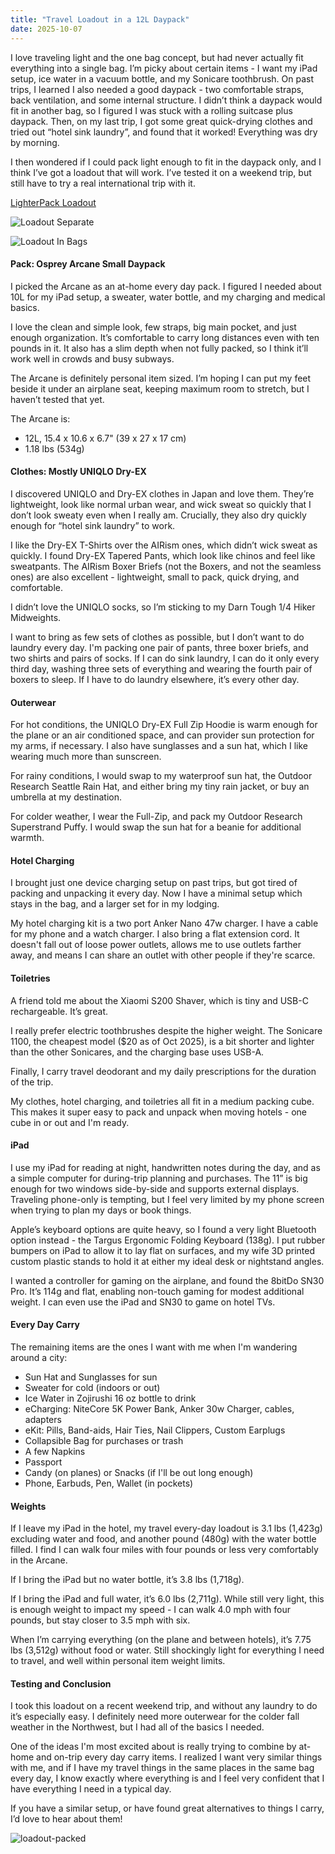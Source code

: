 ```yaml
---
title: "Travel Loadout in a 12L Daypack"
date: 2025-10-07
---
```


I love traveling light and the one bag concept, but had never actually fit everything into a single bag. I’m picky about certain items - I want my iPad setup, ice water in a vacuum bottle, and my Sonicare toothbrush. On past trips, I learned I also needed a good daypack - two comfortable straps, back ventilation, and some internal structure. I didn’t think a daypack would fit in another bag, so I figured I was stuck with a rolling suitcase plus daypack. Then, on my last trip, I got some great quick-drying clothes and tried out “hotel sink laundry”, and found that it worked! Everything was dry by morning.

I then wondered if I could pack light enough to fit in the daypack only, and I think I’ve got a loadout that will work. I’ve tested it on a weekend trip, but still have to try a real international trip with it.

[LighterPack Loadout](https://lighterpack.com/r/0xa108)

![Loadout Separate](img/loadout-separate.jpg)

![Loadout In Bags](img/loadout-in-bags.jpg)

#### Pack: Osprey Arcane Small Daypack
I picked the Arcane as an at-home every day pack. I figured I needed about 10L for my iPad setup, a sweater, water bottle, and my charging and medical basics.

I love the clean and simple look, few straps, big main pocket, and just enough organization. It’s comfortable to carry long distances even with ten pounds in it. It also has a slim depth when not fully packed, so I think it’ll work well in crowds and busy subways.

The Arcane is definitely personal item sized. I’m hoping I can put my feet beside it under an airplane seat, keeping maximum room to stretch, but I haven’t tested that yet.

The Arcane is:
- 12L, 15.4 x 10.6 x 6.7" (39 x 27 x 17 cm)
- 1.18 lbs (534g)


#### Clothes: Mostly UNIQLO Dry-EX
I discovered UNIQLO and Dry-EX clothes in Japan and love them. They’re lightweight, look like normal urban wear, and wick sweat so quickly that I don’t look sweaty even when I really am. Crucially, they also dry quickly enough for “hotel sink laundry” to work.

I like the Dry-EX T-Shirts over the AIRism ones, which didn’t wick sweat as quickly. I found Dry-EX Tapered Pants, which look like chinos and feel like sweatpants. The AIRism Boxer Briefs (not the Boxers, and not the seamless ones) are also excellent - lightweight, small to pack, quick drying, and comfortable.

I didn’t love the UNIQLO socks, so I’m sticking to my Darn Tough 1/4 Hiker Midweights.

I want to bring as few sets of clothes as possible, but I don’t want to do laundry every day. I'm packing one pair of pants, three boxer briefs, and two shirts and pairs of socks. If I can do sink laundry, I can do it only every third day, washing three sets of everything and wearing the fourth pair of boxers to sleep. If I have to do laundry elsewhere, it’s every other day.


#### Outerwear
For hot conditions, the UNIQLO Dry-EX Full Zip Hoodie is warm enough for the plane or an air conditioned space, and can provider sun protection for my arms, if necessary. I also have sunglasses and a sun hat, which I like wearing much more than sunscreen.

For rainy conditions, I would swap to my waterproof sun hat, the Outdoor Research Seattle Rain Hat, and either bring my tiny rain jacket, or buy an umbrella at my destination.

For colder weather, I wear the Full-Zip, and pack my Outdoor Research Superstrand Puffy. I would swap the sun hat for a beanie for additional warmth.


#### Hotel Charging
I brought just one device charging setup on past trips, but got tired of packing and unpacking it every day. Now I have a minimal setup which stays in the bag, and a larger set for in my lodging.

My hotel charging kit is a two port Anker Nano 47w charger. I have a cable for my phone and a watch charger. I also bring a flat extension cord. It doesn't fall out of loose power outlets, allows me to use outlets farther away, and means I can share an outlet with other people if they're scarce.


#### Toiletries
A friend told me about the Xiaomi S200 Shaver, which is tiny and USB-C rechargeable. It’s great. 

I really prefer electric toothbrushes despite the higher weight. The Sonicare 1100, the cheapest model ($20 as of Oct 2025), is a bit shorter and lighter than the other Sonicares, and the charging base uses USB-A.

Finally, I carry travel deodorant and my daily prescriptions for the duration of the trip.

My clothes, hotel charging, and toiletries all fit in a medium packing cube. This makes it super easy to pack and unpack when moving hotels - one cube in or out and I'm ready.


#### iPad
I use my iPad for reading at night, handwritten notes during the day, and as a simple computer for during-trip planning and purchases. The 11” is big enough for two windows side-by-side and supports external displays. Traveling phone-only is tempting, but I feel very limited by my phone screen when trying to plan my days or book things.

Apple’s keyboard options are quite heavy, so I found a very light Bluetooth option instead - the Targus Ergonomic Folding Keyboard (138g). I put rubber bumpers on iPad to allow it to lay flat on surfaces, and my wife 3D printed custom plastic stands to hold it at either my ideal desk or nightstand angles.

I wanted a controller for gaming on the airplane, and found the 8bitDo SN30 Pro. It’s 114g and flat, enabling non-touch gaming for modest additional weight. I can even use the iPad and SN30 to game on hotel TVs.


#### Every Day Carry
The remaining items are the ones I want with me when I'm wandering around a city:

- Sun Hat and Sunglasses for sun
- Sweater for cold (indoors or out)
- Ice Water in Zojirushi 16 oz bottle to drink
- eCharging: NiteCore 5K Power Bank, Anker 30w Charger, cables, adapters
- eKit: Pills, Band-aids, Hair Ties, Nail Clippers, Custom Earplugs
- Collapsible Bag for purchases or trash
- A few Napkins
- Passport
- Candy (on planes) or Snacks (if I'll be out long enough)
- Phone, Earbuds, Pen, Wallet (in pockets)


#### Weights
If I leave my iPad in the hotel, my travel every-day loadout is 3.1 lbs (1,423g) excluding water and food, and another pound (480g) with the water bottle filled. I find I can walk four miles with four pounds or less very comfortably in the Arcane.

If I bring the iPad but no water bottle, it’s 3.8 lbs (1,718g). 

If I bring the iPad and full water, it’s 6.0 lbs (2,711g). While still very light, this is enough weight to impact my speed - I can walk 4.0 mph with four pounds, but stay closer to 3.5 mph with six.

When I’m carrying everything (on the plane and between hotels), it’s 7.75 lbs (3,512g) without food or water. Still shockingly light for everything I need to travel, and well within personal item weight limits.


#### Testing and Conclusion
I took this loadout on a recent weekend trip, and without any laundry to do it’s especially easy. I definitely need more outerwear for the colder fall weather in the Northwest, but I had all of the basics I needed.

One of the ideas I'm most excited about is really trying to combine by at-home and on-trip every day carry items. I realized I want very similar things with me, and if I have my travel things in the same places in the same bag every day, I know exactly where everything is and I feel very confident that I have everything I need in a typical day. 

If you have a similar setup, or have found great alternatives to things I carry, I’d love to hear about them!

![loadout-packed](img/loadout-packed.jpg)